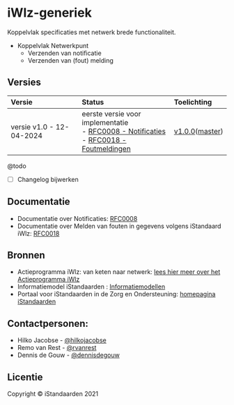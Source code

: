 # iWlz-generiek
Koppelvlak specificaties met netwerk brede functionaliteit.


* Koppelvlak Netwerkpunt
    * Verzenden van notificatie
    * Verzenden van (fout) melding


## Versies

|Versie | Status |  Toelichting |
|:-- |:-- | :-- |
| versie v1.0 - 12-04-2024  |  eerste versie voor implementatie <br> - [RFC0008 - Notificaties](https://github.com/iStandaarden/iWlz-RFC/blob/main/RFC/RFC0008%20-%20Notificaties.md)  <br> - [RFC0018 - Foutmeldingen](https://github.com/iStandaarden/iWlz-RFC/blob/main/RFC/RFC0018%20-%20Melden%20van%20fouten%20in%20gegevens%20volgens%20iStandaard%20iWlz.md)  | [v1.0.0](https://github.com/iStandaarden/iWlz-indicatie/tree/v1.2)([master](https://github.com/iStandaarden/iWlz-generiek)) |

@todo
- [ ] Changelog bijwerken

  

## Documentatie
- Documentatie over Notificaties: [RFC0008](https://github.com/iStandaarden/iWlz-RFC/blob/main/RFC/RFC0008%20-%20Notificaties.md)
- Documentatie over Melden van fouten in gegevens volgens iStandaard iWlz: [RFC0018](https://github.com/iStandaarden/iWlz-RFC/blob/main/RFC/RFC0018%20-%20Melden%20van%20fouten%20in%20gegevens%20volgens%20iStandaard%20iWlz.md)

## Bronnen
* Actieprogramma iWlz: van keten naar netwerk: [lees hier meer over het Actieprogramma iWlz](https://www.istandaarden.nl/actieprogramma-iwlz "Actieprogramma iWlz")
* Informatiemodel iStandaarden : [Informatiemodellen](https://informatiemodel.istandaarden.nl/)
* Portaal voor iStandaarden in de Zorg en Ondersteuning: [homepagina iStandaarden](https://www.istandaarden.nl)

## Contactpersonen:
* Hilko Jacobse  - [@hilkojacobse](https://github.com/HilkoJacobse)
* Remo van Rest  - [@rvanrest](https://github.com/rvanrest)
* Dennis de Gouw - [@dennisdegouw](https://github.com/dgouw)

## Licentie
Copyright &copy; iStandaarden 2021
